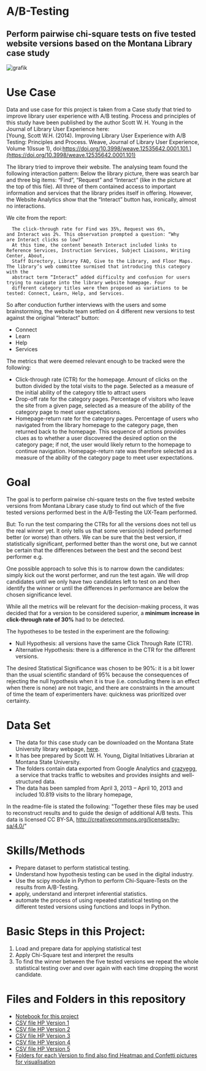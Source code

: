 # A/B-Testing
## Perform pairwise chi-square tests on five tested website versions based on the Montana Library case study

![grafik](https://user-images.githubusercontent.com/100354393/208067598-55360558-c73a-4246-a0ae-36bb607f7603.png)

# Use Case
Data and use case for this project is taken from a Case study that tried to improve library user experience with A/B testing. Process and principles of this
study have been published by the author Scott W. H. Young in the Journal of Library User Experience here:   
[Young, Scott W.H. (2014). Improving Library User Experience with A/B Testing: Principles and Process. Weave, Journal of Library User Experience, Volume 1(Issue 1), doi:https://doi.org/10.3998/weave.12535642.0001.101.](https://doi.org/10.3998/weave.12535642.0001.101)

The library tried to improve their website. The analysing team found the following interaction pattern: Below the library picture, there was search bar and three big items: “Find”, “Request” and “Interact” (like in the picture at the top of this file). All three of them contained access to important information and services that the library prides itself in offering. However, the Website Analytics show that the “Interact” button has, ironically, almost no interactions. 

We cite from the report:       

      The click-through rate for Find was 35%, Request was 6%, and Interact was 2%. This observation prompted a question: “Why are Interact clicks so low?”   
      At this time, the content beneath Interact included links to Reference Services, Instruction Services, Subject Liaisons, Writing Center, About,    
      Staff Directory, Library FAQ, Give to the Library, and Floor Maps. The library’s web committee surmised that introducing this category with the    
      abstract term “Interact” added difficulty and confusion for users trying to navigate into the library website homepage. Four    
      different category titles were then proposed as variations to be tested: Connect, Learn, Help, and Services.

So after conduction further interviews with the users and some brainstorming, the website team settled on 4 different new versions to test against the original “Interact” button:
- Connect
- Learn
- Help
- Services

The metrics that were deemed relevant enough to be tracked were the following: 
- Click-through rate (CTR) for the homepage. Amount of clicks on the button divided by the total visits to the page. Selected as a measure of the initial ability of the category title to attract users
- Drop-off rate for the category pages. Percentage of visitors who leave the site from a given page, selected as a measure of the ability of the category page to meet user expectations.
- Homepage-return rate for the category pages. Percentage of users who navigated from the library homepage to the category page, then returned back to the homepage. This sequence of actions provides clues as to whether a user discovered the desired option on the category page; if not, the user would likely return to the homepage to continue navigation. Homepage-return rate was therefore selected as a measure of the ability of the category page to meet user expectations.   

# Goal
The goal is to perform pairwise chi-square tests on the five tested website versions from Montana Library case study to find out 
which of the five tested versions performed best in the A/B-Testing the UX-Team performed.

But: To run the test comparing the CTRs for all the versions does not tell us the real winner yet. It only tells us that some version(s) indeed performed better (or worse) than others. We can be sure that the best version, if statistically significant, performed better than the worst one, but we cannot be certain that the differences between the best and the second best performer e.g.

One possible approach to solve this is to narrow down the candidates: simply kick out the worst performer, and run the test again. 
We will drop candidates until we only have two candidates left to test on and then identify the winner or until the differences in performance are below the chosen significance level.  

While all the metrics will be relevant for the decision-making process, it was decided that for a version to be considered superior, a **minimum increase in click-through rate of 30%** had to be detected.   

The hypotheses to be tested in the experiment are the following:
- Null Hypothesis: all versions have the same Click Through Rate (CTR).
- Alternative Hypothesis: there is a difference in the CTR for the different versions.

The desired Statistical Significance was chosen to be 90%: it is a bit lower than the usual scientific standard of 95% because the consequences of rejecting the null hypothesis when it is true (i.e. concluding there is an effect when there is none) are not tragic, and there are constraints in the amount of time the team of experimenters have: quickness was prioritized over certainty.


# Data Set 
- The data for this case study can be downloaded on the Montana State University library webpage, [here](https://scholarworks.montana.edu/xmlui/handle/1/3507).
- It has bee prepared by Scott W. H. Young, Digital Initiatives Librarian at Montana State University.
- The folders contain data exported from Google Analytics and [crazyegg](https://www.crazyegg.com/), a service that tracks traffic to websites and provides insights and well-structured data.
- The data has been sampled from April 3, 2013 – April 10, 2013 and included 10.819 visits to the library homepage,

In the readme-file is stated the following: "Together these files may be used to reconstruct results and
to guide the design of additional A/B tests. This data is licensed CC BY-SA, http://creativecommons.org/licenses/by-sa/4.0/"


# Skills/Methods
- Prepare dataset to perform statistical testing.
- Understand how hypothesis testing can be used in the digital industry.
- Use the scipy module in Python to perform Chi-Square-Tests on the results from A/B-Testing.
- apply, understand and interpret inferential statistics.
- automate the process of using repeated statistical testing on the different tested versions using functions and loops in Python.

# Basic Steps in this Project: 
1. Load and prepare data for applying statistical test
2. Apply Chi-Square test and interpret the results
3. To find the winner between the five tested versions we repeat the whole statistical testing over and over again with each time dropping the worst candidate. 


# Files and Folders in this repository
- [Notebook for this project](../main/notebook/chi_square_test_find_winner.ipynb)
- [CSV file HP Version 1](../main/data_crazy_egg/HomepageVersion1.csv)
- [CSV file HP Version 2](../main/data_crazy_egg/HomepageVersion2.csv)
- [CSV file HP Version 3](../main/data_crazy_egg/HomepageVersion3.csv) 
- [CSV file HP Version 4](../main/data_crazy_egg/HomepageVersion4.csv)
- [CSV file HP Version 5](../main/data_crazy_egg/HomepageVersion5.csv) 
- [Folders for each Version to find also find Heatmap and Confetti pictures for visualisation](../main/data_crazy_egg)
